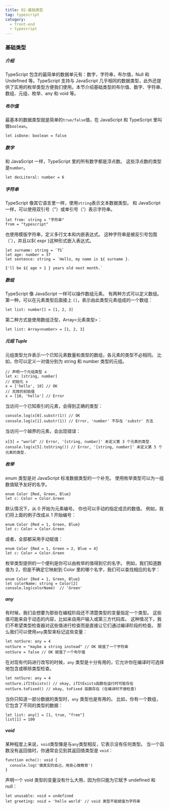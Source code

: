 ```yaml
---
title: 02-基础类型
tag: typescript
catogory:
  - front-end
  - typescript
---
```


### 基础类型

##### 介绍

TypeScript 包含的最简单的数据单元有：数字，字符串，布尔值，Null 和 Undefined 等。TypeScript 支持与 JavaScript 几乎相同的数据类型，此外还提供了实用的枚举类型方便我们使用。本节介绍基础类型的布尔值、数字、字符串、数组、元组、枚举、any 和 void 等。

##### 布尔值

最基本的数据类型就是简单的`true/false`值，在 JavaScript 和 TypeScript 里叫做`boolean`。

```
let isDone: boolean = false
```

##### 数字

和 JavaScript 一样，TypeScript 里的所有数字都是浮点数。 这些浮点数的类型是`number`。

```
let decLiteral: number = 6
```

##### 字符串

TypeScript 像其它语言里一样，使用`string`表示文本数据类型。 和 JavaScript 一样，可以使用双引号（"）或单引号（'）表示字符串。

```
let from: string = "字符串"
from = "typescript"
```

也使用模版字符串，定义多行文本和内嵌表达式。 这种字符串是被反引号包围（`），并且以${ expr }这种形式嵌入表达式。

```
let surname: string = `TS`
let age: number = 37
let sentence: string = `Hello, my name is ${ surname }.

I'll be ${ age + 1 } years old next month.`
```

##### 数组

TypeScript 像 JavaScript 一样可以操作数组元素。 有两种方式可以定义数组。 第一种，可以在元素类型后面接上 `[]`，表示由此类型元素组成的一个数组：

```
let list: number[] = [1, 2, 3]
```

第二种方式是使用数组泛型，Array<元素类型>：

```
let list: Array<number> = [1, 2, 3]
```

##### 元组 Tuple

元组类型允许表示一个已知元素数量和类型的数组，各元素的类型不必相同。 比如，你可以定义一对值分别为 string 和 number 类型的元组。

```
// 声明一个元组类型 x
let x: [string, number]
// 初始化 x
x = ['hello', 10] // OK
// 无效的初始值
x = [10, 'hello'] // Error
```

当访问一个已知索引的元素，会得到正确的类型：

```
console.log(x[0].substr(1)) // OK
console.log(x[1].substr(1)) // Error, 'number' 不存在 'substr' 方法
```

当访问一个越界的元素，会出现错误：

```
x[3] = "world" // Error, '[string, number]' 未定义第 3 个元素的类型.
console.log(x[5].toString()) // Error, '[string, number]' 未定义第 5 个元素的类型.
```

##### 枚举

enum 类型是对 JavaScript 标准数据类型的一个补充。 使用枚举类型可以为一组数值赋予友好的名字。

```
enum Color {Red, Green, Blue}
let c: Color = Color.Green
```

默认情况下，从 0 开始为元素编号。 你也可以手动的指定成员的数值。 例如，我们将上面的例子改成从 1 开始编号：

```
enum Color {Red = 1, Green, Blue}
let c: Color = Color.Green
```

或者，全部都采用手动赋值：

```
enum Color {Red = 1, Green = 2, Blue = 4}
let c: Color = Color.Green
```

枚举类型提供的一个便利是你可以由枚举的值得到它的名字。 例如，我们知道数值为 2，但是不确定它映射到 Color 里的哪个名字，我们可以查找相应的名字：

```
enum Color {Red = 1, Green, Blue}
let colorName: string = Color[2]
console.log(colorName)  // 'Green'
```

##### any

有时候，我们会想要为那些在编程阶段还不清楚类型的变量指定一个类型。 这些值可能来自于动态的内容，比如来自用户输入或第三方代码库。 这种情况下，我们不希望类型检查器对这些值进行检查而是直接让它们通过编译阶段的检查。 那么我们可以使用`any`类型来标记这些变量：

```
let notSure: any = 4
notSure = "maybe a string instead" // OK 赋值了一个字符串
notSure = false // OK 赋值了一个布尔值
```

在对现有代码进行改写的时候，`any` 类型是十分有用的，它允许你在编译时可选择地包含或移除类型检查。

```
let notSure: any = 4
notSure.ifItExists() // okay, ifItExists函数在运行时可能存在
notSure.toFixed() // okay, toFixed 函数存在 (在编译时不做检查)
```

当你只知道一部分数据的类型时，`any` 类型也是有用的。 比如，你有一个数组，它包含了不同的类型的数据：

```
let list: any[] = [1, true, "free"]
list[1] = 100
```

##### void

某种程度上来说，`void`类型像是与`any`类型相反，它表示没有任何类型。 当一个函数没有返回值时，你通常会见到其返回值类型是 `void`：

```
function echo(): void {
  console.log('做真实的自己，用良心做教育')
}
```

声明一个 void 类型的变量没有什么大用，因为你只能为它赋予 undefined 和 null：

```
let unusable: void = undefined
let greeting: void = 'hello world' // void 类型不能赋值为字符串
```

